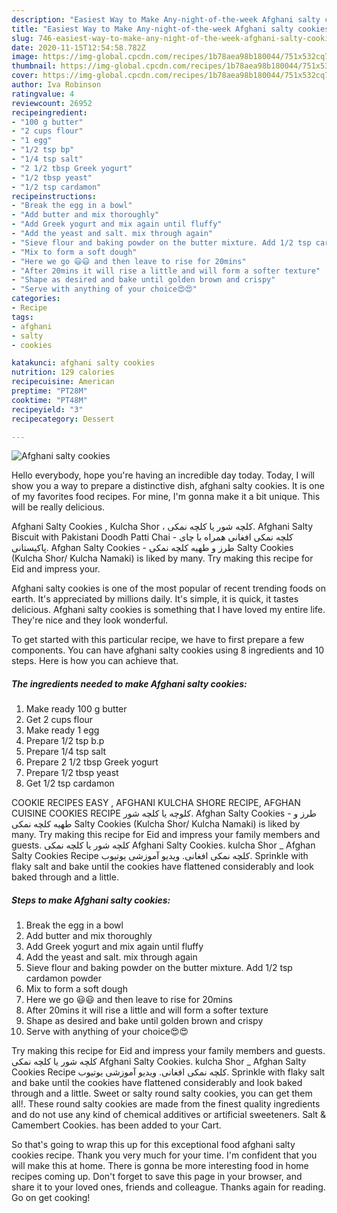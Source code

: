 ```yaml
---
description: "Easiest Way to Make Any-night-of-the-week Afghani salty cookies"
title: "Easiest Way to Make Any-night-of-the-week Afghani salty cookies"
slug: 746-easiest-way-to-make-any-night-of-the-week-afghani-salty-cookies
date: 2020-11-15T12:54:58.782Z
image: https://img-global.cpcdn.com/recipes/1b78aea98b180044/751x532cq70/afghani-salty-cookies-recipe-main-photo.jpg
thumbnail: https://img-global.cpcdn.com/recipes/1b78aea98b180044/751x532cq70/afghani-salty-cookies-recipe-main-photo.jpg
cover: https://img-global.cpcdn.com/recipes/1b78aea98b180044/751x532cq70/afghani-salty-cookies-recipe-main-photo.jpg
author: Iva Robinson
ratingvalue: 4
reviewcount: 26952
recipeingredient:
- "100 g butter"
- "2 cups flour"
- "1 egg"
- "1/2 tsp bp"
- "1/4 tsp salt"
- "2 1/2 tbsp Greek yogurt"
- "1/2 tbsp yeast"
- "1/2 tsp cardamon"
recipeinstructions:
- "Break the egg in a bowl"
- "Add butter and mix thoroughly"
- "Add Greek yogurt and mix again until fluffy"
- "Add the yeast and salt. mix through again"
- "Sieve flour and baking powder on the butter mixture. Add 1/2 tsp cardamon powder"
- "Mix to form a soft dough"
- "Here we go 😃😃 and then leave to rise for 20mins"
- "After 20mins it will rise a little and will form a softer texture"
- "Shape as desired and bake until golden brown and crispy"
- "Serve with anything of your choice😍😍"
categories:
- Recipe
tags:
- afghani
- salty
- cookies

katakunci: afghani salty cookies 
nutrition: 129 calories
recipecuisine: American
preptime: "PT28M"
cooktime: "PT48M"
recipeyield: "3"
recipecategory: Dessert

---
```



![Afghani salty cookies](https://img-global.cpcdn.com/recipes/1b78aea98b180044/751x532cq70/afghani-salty-cookies-recipe-main-photo.jpg)

Hello everybody, hope you're having an incredible day today. Today, I will show you a way to prepare a distinctive dish, afghani salty cookies. It is one of my favorites food recipes. For mine, I'm gonna make it a bit unique. This will be really delicious.

Afghani Salty Cookies , Kulcha Shor ، کلچه شور یا کلچه نمکی. Afghani Salty Biscuit with Pakistani Doodh Patti Chai - کلچه نمکی افغانی همراه با چای پاکیستانی. Afghan Salty Cookies - طرز و طهیه کلچه نمکی Salty Cookies (Kulcha Shor/ Kulcha Namaki) is liked by many. Try making this recipe for Eid and impress your.

Afghani salty cookies is one of the most popular of recent trending foods on earth. It's appreciated by millions daily. It's simple, it is quick, it tastes delicious. Afghani salty cookies is something that I have loved my entire life. They're nice and they look wonderful.


To get started with this particular recipe, we have to first prepare a few components. You can have afghani salty cookies using 8 ingredients and 10 steps. Here is how you can achieve that.

<!--inarticleads1-->

##### The ingredients needed to make Afghani salty cookies:

1. Make ready 100 g butter
1. Get 2 cups flour
1. Make ready 1 egg
1. Prepare 1/2 tsp b.p
1. Prepare 1/4 tsp salt
1. Prepare 2 1/2 tbsp Greek yogurt
1. Prepare 1/2 tbsp yeast
1. Get 1/2 tsp cardamon


COOKIE RECIPES EASY , AFGHANI KULCHA SHORE RECIPE, AFGHAN CUISINE COOKIES RECIPE کلوچه یا کلچه شور. Afghan Salty Cookies - طرز و طهیه کلچه نمکی Salty Cookies (Kulcha Shor/ Kulcha Namaki) is liked by many. Try making this recipe for Eid and impress your family members and guests. کلچه شور یا کلچه نمکی Afghani Salty Cookies. kulcha Shor _ Afghan Salty Cookies Recipe کلچه نمکی افغانی. ویدیو آموزشی یوتیوب. Sprinkle with flaky salt and bake until the cookies have flattened considerably and look baked through and a little. 

<!--inarticleads2-->

##### Steps to make Afghani salty cookies:

1. Break the egg in a bowl
1. Add butter and mix thoroughly
1. Add Greek yogurt and mix again until fluffy
1. Add the yeast and salt. mix through again
1. Sieve flour and baking powder on the butter mixture. Add 1/2 tsp cardamon powder
1. Mix to form a soft dough
1. Here we go 😃😃 and then leave to rise for 20mins
1. After 20mins it will rise a little and will form a softer texture
1. Shape as desired and bake until golden brown and crispy
1. Serve with anything of your choice😍😍


Try making this recipe for Eid and impress your family members and guests. کلچه شور یا کلچه نمکی Afghani Salty Cookies. kulcha Shor _ Afghan Salty Cookies Recipe کلچه نمکی افغانی. ویدیو آموزشی یوتیوب. Sprinkle with flaky salt and bake until the cookies have flattened considerably and look baked through and a little. Sweet or salty round salty cookies, you can get them all!. These round salty cookies are made from the finest quality ingredients and do not use any kind of chemical additives or artificial sweeteners. Salt &amp; Camembert Cookies. has been added to your Cart. 

So that's going to wrap this up for this exceptional food afghani salty cookies recipe. Thank you very much for your time. I'm confident that you will make this at home. There is gonna be more interesting food in home recipes coming up. Don't forget to save this page in your browser, and share it to your loved ones, friends and colleague. Thanks again for reading. Go on get cooking!
